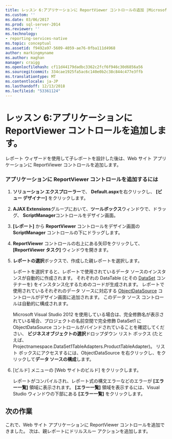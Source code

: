 ```yaml
---
title: レッスン 6:アプリケーションに ReportViewer コントロールの追加 |Microsoft Docs
ms.custom: ''
ms.date: 03/06/2017
ms.prod: sql-server-2014
ms.reviewer: ''
ms.technology:
- reporting-services-native
ms.topic: conceptual
ms.assetid: f9492a97-5609-4059-ae76-0fba111d4968
author: markingmyname
ms.author: maghan
manager: craigg
ms.openlocfilehash: cf11d44179dadbc3362c2fcf6f946c30d6856a56
ms.sourcegitcommit: 334cae1925fa5ac6c140e0b2c38c844c477e3ffb
ms.translationtype: MT
ms.contentlocale: ja-JP
ms.lasthandoff: 12/13/2018
ms.locfileid: "53361124"
---
```

# <a name="lesson-6-add-a-reportviewer-control-to-the-application"></a>レッスン 6:アプリケーションに ReportViewer コントロールを追加します。
  レポート ウィザードを使用して子レポートを設計した後は、Web サイト アプリケーションに ReportViewer コントロールを追加します。  
  
### <a name="to-add-a-reportviewer-control-to-the-application"></a>アプリケーションに ReportViewer コントロールを追加するには  
  
1.  **ソリューション エクスプローラー**で、 **Default.aspx**を右クリックし、 **[ビュー デザイナー]** をクリックします。  
  
2.  **AJAX Extensions**グループにおいて、**ツールボックス**ウィンドウで、ドラッグ、 **ScriptManager**コントロールをデザイン画面。  
  
3.  **[レポート]** から **ReportViewer** コントロールをデザイン画面の **ScriptManager** コントロールの下にドラッグします。  
  
4.  **ReportViewer** コントロールの右上にある矢印をクリックして、 **[ReportViewer タスク]** ウィンドウを開きます。  
  
5.  **レポートの選択**ボックスで、作成した親レポートを選択します。  
  
     レポートを選択すると、レポートで使用されているデータ ソースのインスタンスが自動的に作成されます。 それぞれの DataTable (とその [DataSet](https://msdn.microsoft.com/library/system.data.dataset\(v=vs.100\).aspx) コンテナーを) をインスタンス化するためのコードが生成されます。 レポートで使用されているそれぞれのデータ ソースに対応する [ObjectDataSource](https://msdn.microsoft.com/library/system.web.ui.webcontrols.objectdatasource\(v=vs.100\).aspx) コントロールがデザイン画面に追加されます。 このデータ ソース コントロールは自動的に構成されます。  
  
     Microsoft Visual Studio 2012 を使用している場合は、完全修飾名が表示されている場合、プロジェクトの名前空間で完全修飾 DataSet1 に ObjectDataSource コントロールがバインドされていることを確認してください、 **ビジネスオブジェクトの選択**ドロップダウン リスト ボックス (たとえば、Projectnamespace.DataSet1TableAdapters.ProductTableAdapter)。 リスト ボックスにアクセスするには、ObjectDataSource を右クリックし、をクリックして**データ ソースの構成**します。  
  
6.  [ビルド] メニューの [Web サイトのビルド] をクリックします。  
  
     レポートがコンパイルされ、レポート式の構文エラーなどのエラーが **[エラー一覧]** 領域に表示されます。 **[エラー一覧]** 領域を表示するには、Visual Studio ウィンドウの下部にある **[エラー一覧]** をクリックします。  
  
## <a name="next-task"></a>次の作業  
 これで、Web サイト アプリケーションに ReportViewer コントロールを追加できました。 次は、親レポートにドリルスルー アクションを追加します。  
  
  
